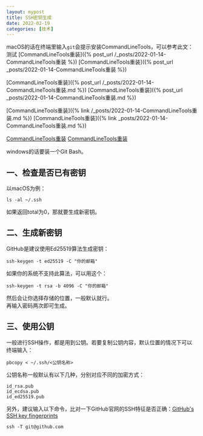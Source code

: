 ```yaml
---
layout: mypost
title: SSH密钥生成
date: 2022-02-19
categories: [技术]
---
```


macOS的话在终端里输入`git`会提示安装CommandLineTools，可以参考此文：
测试
[CommandLineTools重装]({% post_url /_posts/2022-01-14-CommandLineTools重装 %})
[CommandLineTools重装]({% post_url _posts/2022-01-14-CommandLineTools重装 %})

[CommandLineTools重装]({% post_url /_posts/2022-01-14-CommandLineTools重装.md %})
[CommandLineTools重装]({% post_url _posts/2022-01-14-CommandLineTools重装.md %})

[CommandLineTools重装]({% link /_posts/2022-01-14-CommandLineTools重装.md %})
[CommandLineTools重装]({% link _posts/2022-01-14-CommandLineTools重装.md %})

[CommandLineTools重装](/_posts/2022-01-14-CommandLineTools重装.md)
[CommandLineTools重装](/_posts/2022-01-14-CommandLineTools重装)

windows的话要装一个Git Bash。

## 一、检查是否已有密钥
以macOS为例：
```
ls -al ~/.ssh
```
如果返回total为0，那就要生成新密钥。

## 二、生成新密钥
GitHub是建议使用Ed25519算法生成密钥：
```
ssh-keygen -t ed25519 -C "你的邮箱"
```
如果你的系统不支持此算法，可以用这个：
```
ssh-keygen -t rsa -b 4096 -C "你的邮箱"
```
然后会让你选择存储的位置，一般默认就行。  
再输入密码两次即可生成。  

## 三、使用公钥
一般进行SSH操作，都是用到公钥。若要复制公钥内容，默认位置的情况下可以终端输入：
```
pbcopy < ~/.ssh/<公钥名称>
```
公钥名称一般默认有以下几种，分别对应不同的加密方式：
```
id_rsa.pub
id_ecdsa.pub
id_ed25519.pub
```
另外，建议输入以下命令，比对一下GitHub官网的SSH特征是否正确：[GitHub's SSH key fingerprints](https://docs.github.com/en/authentication/keeping-your-account-and-data-secure/githubs-ssh-key-fingerprints)

```
ssh -T git@github.com
```
